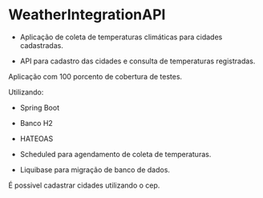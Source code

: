 # WeatherIntegrationAPI

- Aplicação de coleta de temperaturas climáticas para cidades cadastradas.

- API para cadastro das cidades e consulta de temperaturas registradas.

Aplicação com 100 porcento de cobertura de testes.

Utilizando:

- Spring Boot

- Banco H2

- HATEOAS  

- Scheduled para agendamento de coleta de temperaturas.

- Liquibase para migração de banco de dados.


É possivel cadastrar cidades utilizando o cep.
